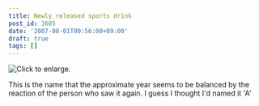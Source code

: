 ```yaml
---
title: Newly released sports drink
post_id: 3605
date: '2007-08-01T00:56:00+09:00'
draft: true
tags: []
---
```


![Click to enlarge.](https://danmaq.com/image/mixi/2007/515907884_32_s.jpg)

This is the name that the approximate year seems to be balanced by the reaction of the person who saw it again. I guess I thought I'd named it 'A'
